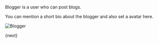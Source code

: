 Blogger is a user who can post blogs. 

You can mention a short bio about the blogger and also set a avatar here.

<img class="screenshot" alt="Blogger" src="{{docs_base_url}}/assets/img/website/blogger.png">

{next}
